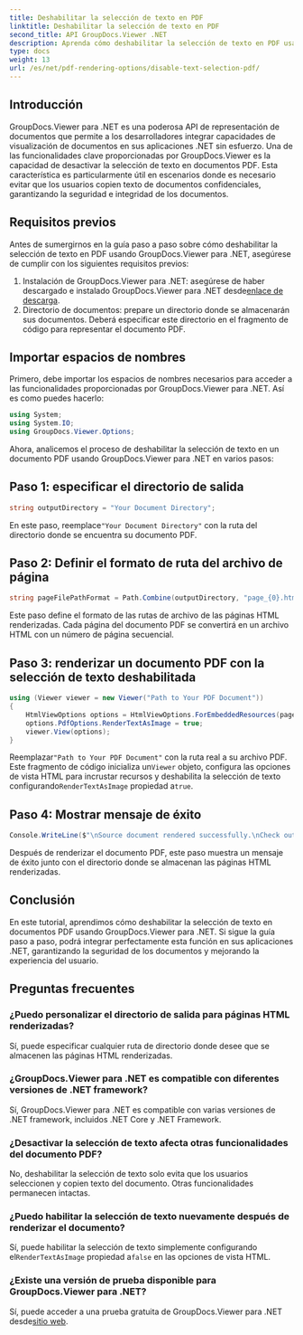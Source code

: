 ```yaml
---
title: Deshabilitar la selección de texto en PDF
linktitle: Deshabilitar la selección de texto en PDF
second_title: API GroupDocs.Viewer .NET
description: Aprenda cómo deshabilitar la selección de texto en PDF usando GroupDocs.Viewer para .NET. Siga nuestra guía paso a paso para una integración perfecta.
type: docs
weight: 13
url: /es/net/pdf-rendering-options/disable-text-selection-pdf/
---
```

## Introducción
GroupDocs.Viewer para .NET es una poderosa API de representación de documentos que permite a los desarrolladores integrar capacidades de visualización de documentos en sus aplicaciones .NET sin esfuerzo. Una de las funcionalidades clave proporcionadas por GroupDocs.Viewer es la capacidad de desactivar la selección de texto en documentos PDF. Esta característica es particularmente útil en escenarios donde es necesario evitar que los usuarios copien texto de documentos confidenciales, garantizando la seguridad e integridad de los documentos.
## Requisitos previos
Antes de sumergirnos en la guía paso a paso sobre cómo deshabilitar la selección de texto en PDF usando GroupDocs.Viewer para .NET, asegúrese de cumplir con los siguientes requisitos previos:
1.  Instalación de GroupDocs.Viewer para .NET: asegúrese de haber descargado e instalado GroupDocs.Viewer para .NET desde[enlace de descarga](https://releases.groupdocs.com/viewer/net/).
2. Directorio de documentos: prepare un directorio donde se almacenarán sus documentos. Deberá especificar este directorio en el fragmento de código para representar el documento PDF.

## Importar espacios de nombres
Primero, debe importar los espacios de nombres necesarios para acceder a las funcionalidades proporcionadas por GroupDocs.Viewer para .NET. Así es como puedes hacerlo:

```csharp
using System;
using System.IO;
using GroupDocs.Viewer.Options;
```

Ahora, analicemos el proceso de deshabilitar la selección de texto en un documento PDF usando GroupDocs.Viewer para .NET en varios pasos:
## Paso 1: especificar el directorio de salida
```csharp
string outputDirectory = "Your Document Directory";
```
 En este paso, reemplace`"Your Document Directory"` con la ruta del directorio donde se encuentra su documento PDF.
## Paso 2: Definir el formato de ruta del archivo de página
```csharp
string pageFilePathFormat = Path.Combine(outputDirectory, "page_{0}.html");
```
Este paso define el formato de las rutas de archivo de las páginas HTML renderizadas. Cada página del documento PDF se convertirá en un archivo HTML con un número de página secuencial.
## Paso 3: renderizar un documento PDF con la selección de texto deshabilitada
```csharp
using (Viewer viewer = new Viewer("Path to Your PDF Document"))
{
    HtmlViewOptions options = HtmlViewOptions.ForEmbeddedResources(pageFilePathFormat);
    options.PdfOptions.RenderTextAsImage = true;
    viewer.View(options);
}
```
 Reemplazar`"Path to Your PDF Document"` con la ruta real a su archivo PDF. Este fragmento de código inicializa un`Viewer` objeto, configura las opciones de vista HTML para incrustar recursos y deshabilita la selección de texto configurando`RenderTextAsImage` propiedad a`true`.
## Paso 4: Mostrar mensaje de éxito
```csharp
Console.WriteLine($"\nSource document rendered successfully.\nCheck output in {outputDirectory}.");
```
Después de renderizar el documento PDF, este paso muestra un mensaje de éxito junto con el directorio donde se almacenan las páginas HTML renderizadas.

## Conclusión
En este tutorial, aprendimos cómo deshabilitar la selección de texto en documentos PDF usando GroupDocs.Viewer para .NET. Si sigue la guía paso a paso, podrá integrar perfectamente esta función en sus aplicaciones .NET, garantizando la seguridad de los documentos y mejorando la experiencia del usuario.
## Preguntas frecuentes
### ¿Puedo personalizar el directorio de salida para páginas HTML renderizadas?
Sí, puede especificar cualquier ruta de directorio donde desee que se almacenen las páginas HTML renderizadas.
### ¿GroupDocs.Viewer para .NET es compatible con diferentes versiones de .NET framework?
Sí, GroupDocs.Viewer para .NET es compatible con varias versiones de .NET framework, incluidos .NET Core y .NET Framework.
### ¿Desactivar la selección de texto afecta otras funcionalidades del documento PDF?
No, deshabilitar la selección de texto solo evita que los usuarios seleccionen y copien texto del documento. Otras funcionalidades permanecen intactas.
### ¿Puedo habilitar la selección de texto nuevamente después de renderizar el documento?
 Sí, puede habilitar la selección de texto simplemente configurando el`RenderTextAsImage` propiedad a`false` en las opciones de vista HTML.
### ¿Existe una versión de prueba disponible para GroupDocs.Viewer para .NET?
 Sí, puede acceder a una prueba gratuita de GroupDocs.Viewer para .NET desde[sitio web](https://releases.groupdocs.com/).